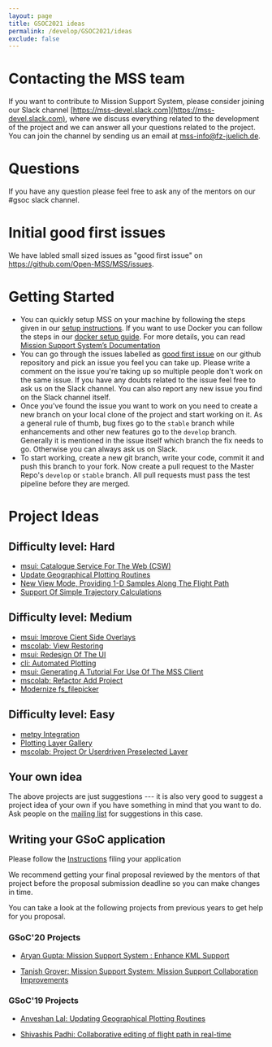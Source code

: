 ```yaml
---
layout: page
title: GSOC2021 ideas
permalink: /develop/GSOC2021/ideas
exclude: false
---
```


# Contacting the MSS team
If you want to contribute to Mission Support System, 
please consider joining our Slack channel [https://mss-devel.slack.com](https://mss-devel.slack.com), 
where we discuss everything related to the development of the project and we can answer 
all your questions related to the project. You can join the channel by sending us an 
email at <mss-info@fz-juelich.de>.

# Questions 
If you have any question please feel free to ask any of the mentors on our #gsoc slack channel.

# Initial good first issues
We have labled small sized issues as "good first issue" on <https://github.com/Open-MSS/MSS/issues>.

# Getting Started
 - You can quickly setup MSS on your machine by following the steps given in our [setup instructions](/develop/Setup-Instructions). If you want to use Docker you can follow the steps in our [docker setup guide](/develop/docker_images). For more details, you can read [Mission Support System’s Documentation](https://mss.readthedocs.io/en/stable)
 - You can go through the issues labelled as [good first issue](https://github.com/Open-MSS/MSS/issues?q=is%3Aissue+is%3Aopen+label%3A%22good+first+issue%22) on our github repository and pick an issue you feel you can take up. Please write a comment on the issue you're taking up so multiple people don't work on the same issue. If you have any doubts related to the issue feel free to ask us on the Slack channel. You can also report any new issue you find on the Slack channel itself.
 - Once you've found the issue you want to work on you need to create a new branch on your local clone of the project and start working on it. As a general rule of thumb, bug fixes go to the `stable` branch while enhancements and other new features go to the `develop` branch. Generally it is mentioned in the issue itself which branch the fix needs to go. Otherwise you can always ask us on Slack.
 - To start working, create a new git branch, write your code, commit it and push this branch to your fork. Now create a pull request to the Master Repo's `develop` or `stable` branch. All pull requests must pass the test pipeline before they are merged.


# Project Ideas

## Difficulty level: Hard
 * [msui: Catalogue Service For The Web (CSW)](/develop/GSOC2021/catalogue_service_for_the_web)
 * [Update Geographical Plotting Routines](/develop/GSOC2021/update_geographical_plotting_routines)
 * [New View Mode, Providing 1-D Samples Along The Flight Path](/develop/GSOC2021/new_1D_view_mode) 
 * [Support Of Simple Trajectory Calculations](/develop/GSOC2021/support_of_simple_trajectory_calculations)


## Difficulty level: Medium
 * [msui: Improve Cient Side Overlays](/develop/GSOC2021/client_side_overlays)
 * [mscolab: View Restoring](/develop/GSOC2021/view_restoring)
 * [msui: Redesign Of The UI](/develop/GSOC2021/msui_ui_redisign)
 * [cli: Automated Plotting](/develop/GSOC2021/automated_plotting)
 * [msui: Generating A Tutorial For Use Of The MSS Client](/develop/GSOC2021/generate_a_tutorial)
 * [mscolab: Refactor Add Project](/develop/GSOC2021/refactor_add_project)
  * [Modernize fs_filepicker](/develop/GSOC2021/modernize_fs_filepicker)

## Difficulty level: Easy
 * [metpy Integration](/develop/GSOC2021/metpy_integration)
 * [Plotting Layer Gallery](/develop/GSOC2021/plotting_layer_gallery)
 * [mscolab: Project Or Userdriven Preselected Layer](/develop/GSOC2021/project_or_userdriven_preselected_layer)


## Your own idea

The above projects are just suggestions --- it is also very good to suggest a project idea of your own if you have
something in mind that you want to do. Ask people on the 
[mailing list](https://lists.fz-juelich.de/mailman/listinfo/mss-info) for suggestions in this case.




## Writing your GSoC application

Please follow the [Instructions](/develop/GSOC2021/instructions) filing your application

We recommend getting your final proposal reviewed by the mentors of that project before the 
proposal submission deadline so you can make changes in time.

You can take a look at the following projects from previous years to get help for you proposal.

### GSoC'20 Projects

- [Aryan Gupta: Mission Support System : Enhance KML Support](https://github.com/Open-MSS/MSS/wiki/KML:-Enhance-KML-Support---GSoC-2020)

- [Tanish Grover: Mission Support System: Mission Support Collaboration Improvements](https://github.com/Open-MSS/MSS/wiki/Mscolab:-Mission-Support-Collaboration-Improvements---GSoC-2020)

### GSoC'19 Projects

- [Anveshan Lal: Updating Geographical Plotting Routines](https://github.com/Open-MSS/MSS/wiki/Cartopy:-Updating-Geographical-Plotting-Routines----GSoC-2019)

- [Shivashis Padhi: Collaborative editing of flight path in real-time](https://github.com/Open-MSS/MSS/wiki/Mscolab:-Collaborative-editing-of-flight-path-in-real-time---GSoC19)
